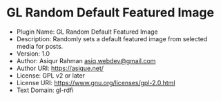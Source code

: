 # GL Random Default Featured Image
 * Plugin Name: GL Random Default Featured Image
 * Description: Randomly sets a default featured image from selected media for posts.
 * Version: 1.0
 * Author: Asiqur Rahman <asiq.webdev@gmail.com>
 * Author URI: https://asique.net/
 * License: GPL v2 or later
 * License URI: https://www.gnu.org/licenses/gpl-2.0.html
 * Text Domain: gl-rdfi
